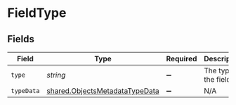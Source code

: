 # FieldType


## Fields

| Field                                                                            | Type                                                                             | Required                                                                         | Description                                                                      |
| -------------------------------------------------------------------------------- | -------------------------------------------------------------------------------- | -------------------------------------------------------------------------------- | -------------------------------------------------------------------------------- |
| `type`                                                                           | *string*                                                                         | :heavy_minus_sign:                                                               | The type of the field.                                                           |
| `typeData`                                                                       | [shared.ObjectsMetadataTypeData](../../models/shared/objectsmetadatatypedata.md) | :heavy_minus_sign:                                                               | N/A                                                                              |